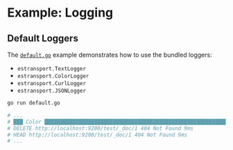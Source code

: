 # Example: Logging

## Default Loggers

The [`default.go`](default.go) example demonstrates how to use the bundled loggers:

* `estransport.TextLogger`
* `estransport.ColorLogger`
* `estransport.CurlLogger`
* `estransport.JSONLogger`

```bash
go run default.go

# ...
# ███ Color ██████████████████████████████████████████████████████████████████████
# DELETE http://localhost:9200/test/_doc/1 404 Not Found 9ms
# HEAD http://localhost:9200/test/_doc/1 404 Not Found 9ms
# ...
```
